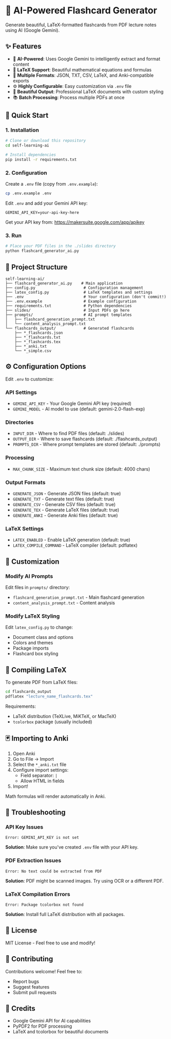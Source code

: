 # 🎴 AI-Powered Flashcard Generator

Generate beautiful, LaTeX-formatted flashcards from PDF lecture notes using AI (Google Gemini).

## ✨ Features

- 🤖 **AI-Powered**: Uses Google Gemini to intelligently extract and format content
- 📐 **LaTeX Support**: Beautiful mathematical equations and formulas
- 🎯 **Multiple Formats**: JSON, TXT, CSV, LaTeX, and Anki-compatible exports
- ⚙️ **Highly Configurable**: Easy customization via `.env` file
- 🎨 **Beautiful Output**: Professional LaTeX documents with custom styling
- 📚 **Batch Processing**: Process multiple PDFs at once

## 🚀 Quick Start

### 1. Installation

```bash
# Clone or download this repository
cd self-learning-ai

# Install dependencies
pip install -r requirements.txt
```

### 2. Configuration

Create a `.env` file (copy from `.env.example`):

```bash
cp .env.example .env
```

Edit `.env` and add your Gemini API key:

```env
GEMINI_API_KEY=your-api-key-here
```

Get your API key from: https://makersuite.google.com/app/apikey

### 3. Run

```bash
# Place your PDF files in the ./slides directory
python flashcard_generator_ai.py
```

## 📁 Project Structure

```
self-learning-ai/
├── flashcard_generator_ai.py    # Main application
├── config.py                     # Configuration management
├── latex_config.py               # LaTeX templates and settings
├── .env                          # Your configuration (don't commit!)
├── .env.example                  # Example configuration
├── requirements.txt              # Python dependencies
├── slides/                       # Input PDFs go here
├── prompts/                      # AI prompt templates
│   ├── flashcard_generation_prompt.txt
│   └── content_analysis_prompt.txt
└── flashcards_output/            # Generated flashcards
    ├── *_flashcards.json
    ├── *_flashcards.txt
    ├── *_flashcards.tex
    ├── *_anki.txt
    └── *_simple.csv
```

## ⚙️ Configuration Options

Edit `.env` to customize:

### API Settings
- `GEMINI_API_KEY` - Your Google Gemini API key (required)
- `GEMINI_MODEL` - AI model to use (default: gemini-2.0-flash-exp)

### Directories
- `INPUT_DIR` - Where to find PDF files (default: ./slides)
- `OUTPUT_DIR` - Where to save flashcards (default: ./flashcards_output)
- `PROMPTS_DIR` - Where prompt templates are stored (default: ./prompts)

### Processing
- `MAX_CHUNK_SIZE` - Maximum text chunk size (default: 4000 chars)

### Output Formats
- `GENERATE_JSON` - Generate JSON files (default: true)
- `GENERATE_TXT` - Generate text files (default: true)
- `GENERATE_CSV` - Generate CSV files (default: true)
- `GENERATE_TEX` - Generate LaTeX files (default: true)
- `GENERATE_ANKI` - Generate Anki files (default: true)

### LaTeX Settings
- `LATEX_ENABLED` - Enable LaTeX generation (default: true)
- `LATEX_COMPILE_COMMAND` - LaTeX compiler (default: pdflatex)

## 🎨 Customization

### Modify AI Prompts

Edit files in `prompts/` directory:
- `flashcard_generation_prompt.txt` - Main flashcard generation
- `content_analysis_prompt.txt` - Content analysis

### Modify LaTeX Styling

Edit `latex_config.py` to change:
- Document class and options
- Colors and themes
- Package imports
- Flashcard box styling

## 📐 Compiling LaTeX

To generate PDF from LaTeX files:

```bash
cd flashcards_output
pdflatex "lecture_name_flashcards.tex"
```

Requirements:
- LaTeX distribution (TeXLive, MiKTeX, or MacTeX)
- `tcolorbox` package (usually included)

## 🃏 Importing to Anki

1. Open Anki
2. Go to File → Import
3. Select the `*_anki.txt` file
4. Configure import settings:
   - Field separator: ` | `
   - Allow HTML in fields
5. Import!

Math formulas will render automatically in Anki.

## 🔧 Troubleshooting

### API Key Issues
```
Error: GEMINI_API_KEY is not set
```
**Solution**: Make sure you've created `.env` file with your API key.

### PDF Extraction Issues
```
Error: No text could be extracted from PDF
```
**Solution**: PDF might be scanned images. Try using OCR or a different PDF.

### LaTeX Compilation Errors
```
Error: Package tcolorbox not found
```
**Solution**: Install full LaTeX distribution with all packages.

## 📝 License

MIT License - Feel free to use and modify!

## 🤝 Contributing

Contributions welcome! Feel free to:
- Report bugs
- Suggest features
- Submit pull requests

## 🙏 Credits

- Google Gemini API for AI capabilities
- PyPDF2 for PDF processing
- LaTeX and tcolorbox for beautiful documents

